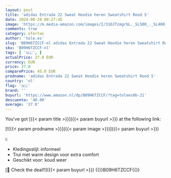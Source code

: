 ```yaml
---
layout: post
title: 'adidas Entrada 22 Sweat Hoodie heren Sweatshirt Rood S'
date: 2024-08-28 09:27:45
image: 'https://m.media-amazon.com/images/I/31OJTzmgrbL._SL500_._SL400_.jpg'
comments: true
category: ofertas
author: 'tole.es'
slug: 'B09H6TZCCF-nl adidas Entrada 22 Sweat Hoodie heren Sweatshirt Rood S'
sku: 'B09H6TZCCF-nl'
tags: [ '🇳🇱', ]
actualPrice: 27.0 EUR
currency: EUR
price: 27.0
comparePrice: 45.0 EUR
prodname: 'adidas Entrada 22 Sweat Hoodie heren Sweatshirt Rood S'
country: 'nl'
flag: '🇳🇱'
brand: ''
buyurl: 'https://www.amazon.nl/dp/B09H6TZCCF/?tag=tolees0b-21'
descuento: '40.00'
average: '27.0'
---
```


You've got [{{< param title >}}]({{< param buyurl >}}) at the following link:

[![{{< param prodname >}}]({{< param image >}})]({{< param buyurl >}})

ℹ️:

- Kledingsstijl: informeel
- Trui met warm design voor extra comfort
- Geschikt voor: koud weer

[🛒 Check the deal!!]({{< param buyurl >}})
{{<world>}}B09H6TZCCF{{</world>}}
